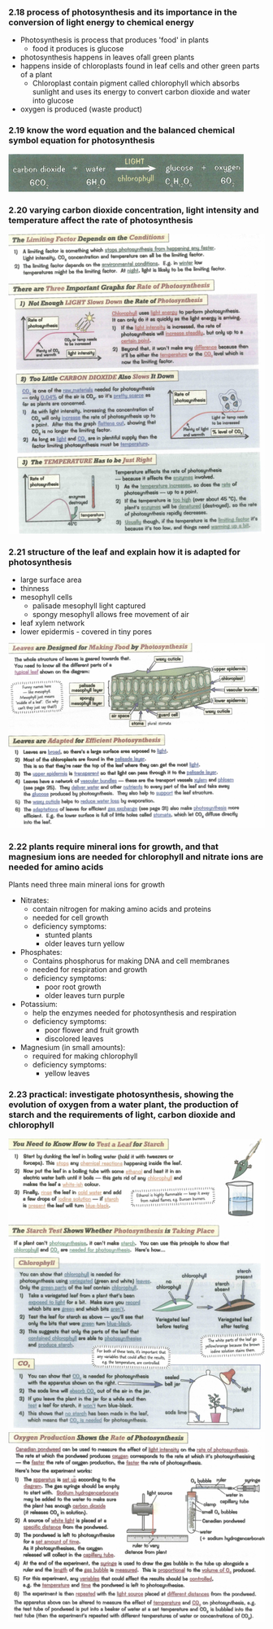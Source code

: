 ### 2.18 process of photosynthesis and its importance in the conversion of light energy to chemical energy

- Photosynthesis is process that produces 'food' in plants
  - food it produces is glucose
- photosynthesis happens in leaves ofall green plants
- happens inside of chloroplasts found in leaf cells and other green parts of a plant
  - Chloroplast contain pigment called chlorophyll which absorbs sunlight and uses its energy to convert carbon dioxide and water into glucose
- oxygen is produced (waste product)


### 2.19 know the word equation and the balanced chemical symbol equation for photosynthesis

![equation](.src/photosynthesis_equation.png)

### 2.20 varying carbon dioxide concentration, light intensity and temperature affect the rate of photosynthesis

![limiting_factor](.src/limiting_factors.png)



### 2.21 structure of the leaf and explain how it is adapted for photosynthesis
* large surface area
* thinness
* mesophyll cells
	* palisade mesophyll light captured
	* spongy mesophyll allows free movement of air
* leaf xylem network
* lower epidermis - covered in tiny pores

![leaf_adaptions](.src/leaf_adaptions.png)

### 2.22 plants require mineral ions for growth, and that magnesium ions are needed for chlorophyll and nitrate ions are needed for amino acids

Plants need three main mineral ions for growth
  - Nitrates:
    - contain nitrogen for making amino acids and proteins
    - needed for cell growth
    - deficiency symptoms:
      - stunted plants
      - older leaves turn yellow
  - Phosphates:
    - Contains phosphorus for making DNA and cell membranes
    - needed for respiration and growth
    - deficiency symptoms:
      - poor root growth
      - older leaves turn purple
  - Potassium:
    - help the enzymes needed for photosynthesis and respiration
    - deficiency symptoms:
      - poor flower and fruit growth
      - discolored leaves
  - Magnesium (in small amounts):
    - required for making chlorophyll
    - deficiency symptoms:
      - yellow leaves


### 2.23 practical: investigate photosynthesis, showing the evolution of oxygen from a water plant, the production of starch and the requirements of light, carbon dioxide and chlorophyll

![photosynthesis_experiment](.src/photosynthesis_experiment1.png)
![photosynthesis_experiment](.src/photosynthesis_experiment2.png)
